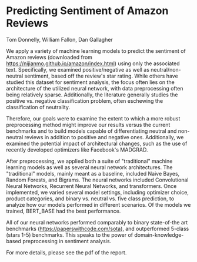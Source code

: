 # Predicting Sentiment of Amazon Reviews
Tom Donnelly, William Fallon, Dan Gallagher

We apply a variety of machine learning models to predict the sentiment of Amazon reviews (downloaded from https://nijianmo.github.io/amazon/index.html) using only the associated text. Specifically, we examined positive/negative as well as neutral/non-neutral sentiment, based off the review's star rating.
While others have studied this dataset for sentiment analysis, the focus often lies on the architecture of the utilized neural network, with data preprocessing often being relatively sparse. Additionally, the literature generally studies the positive vs. negative classification problem, often eschewing the classification of neutrality.

Therefore, our goals were to examine the extent to which a more robust preprocessing method might improve our results versus the current benchmarks and to build models capable of differentiating neutral and non-neutral reviews in addition to positive and negative ones.
Additionally, we examined the potential impact of architectural changes, such as the use of recently developed optimizers like Facebook's MADGRAD.

After preprocessing, we applied both a suite of "traditional" machine learning models as well as several neural network architectures. The "traditional" models, mainly meant as a baseline, included Naive Bayes, Random Forests, and Bigrams. The neural networks included Convolutional Neural Networks, Recurrent Neural Networks, and transformers. Once implemented, we varied several model settings, including optimizer choice, product categories, and binary vs. neutral vs. five class prediction, to analyze how our models performed in different scenarios. Of the models we trained, BERT_BASE had the best performance.

All of our neural networks performed comparably to binary state-of-the art benchmarks (https://paperswithcode.com/sota), and outperformed 5-class (stars 1-5) benchmarks. This speaks to the power of domain-knowledge-based preprocessing in sentiment analysis. 

For more details, please see the pdf of the report.
